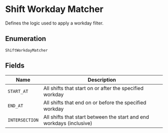 
# Shift Workday Matcher

Defines the logic used to apply a workday filter.

## Enumeration

`ShiftWorkdayMatcher`

## Fields

| Name | Description |
|  --- | --- |
| `START_AT` | All shifts that start on or after the specified workday |
| `END_AT` | All shifts that end on or before the specified workday |
| `INTERSECTION` | All shifts that start between the start and end workdays (inclusive) |

